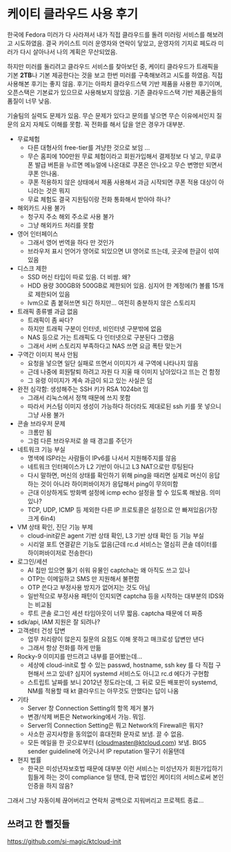# 케이티 클라우드 사용 후기
한국에 Fedora 미러가 다 사라져서 내가 직접 클라우드를 돌려 미러링 서비스를 해보려고 시도하였음.
결국 카이스트 미러 운영자와 연락이 닿았고, 운영자의 기지로 페도라 미러가 다시 살아나서 나의 계획은
무산되었음.

하지만 미러를 돌리려고 클라우드 서비스를 찾아보던 중, 케이티 클라우드가 트래픽을 기본 **2TB**나
기본 제공한다는 것을 보고 한번 미러를 구축해보려고 시도를 하였음. 직접 사용해본 후기는 좋지 않음.
후기는 아파치 클라우드스택 기반 제품을 사용한 후기이며, 오픈스택은 기본료가 있으므로 사용해보지
않았음. 기존 클라우드스택 기반 제품군들의 품질이 너무 낮음.

기술팀의 실력도 문제가 있음. 무슨 문제가 있다고 문의를 넣으면 무슨 이유에서인지 질문의 요지 자체도
이해를 못함. 꼭 전화를 해서 답을 얻은 경우가 대부분.

- 무료체험
  - 다른 대형사의 free-tier를 겨냥한 것으로 보임 ...
  - 무슨 홈피에 100만원 무료 체험이라고 회원가입해서 결제정보 다 넣고, 무료쿠폰 발급 버튼을 누르면
    메뉴얼에 나온대로 쿠폰은 안나오고 무슨 변명만 되면서 쿠폰 안나옴.
  - 쿠폰 적용하지 않은 상태에서 제품 사용해서 과금 시작되면 쿠폰 적용 대상이 아니라는 것은 뭐지
  - 무료 체험도 결국 지원팀이랑 전화 통화해서 받아야 하나?
- 해외카드 사용 불가
  - 청구지 주소 해외 주소로 사용 불가
  - 그냥 해외카드 처리를 못함
- 영어 인터페이스
  - 그래서 영어 번역을 하다 만 것인가
  - 브라우저 표시 언어가 영어로 되있으면 UI 영어로 뜨는데, 곳곳에 한글이 섞여있음
- 디스크 제한
  - SSD 머신 타입이 따로 있음. 더 비쌈. 왜?
  - HDD 용량 300GB와 500GB로 제한되어 있음. 심지어 한 계정에(?) 볼륨 15개로 제한되어 있음
  - lvm으로 좀 붙혀쓰면 되긴 하지만... 여전히 충분하지 않은 스토리지
- 트래픽 종류별 과금 없음
  - 트래픽이 좀 싸다?
  - 하지만 트래픽 구분이 인터넷, 비인터넷 구분밖에 없음
  - NAS 등으로 가는 트래픽도 다 인터넷으로 구분된다 그랬음
  - 그래서 서버 스토리지 부족하다고 NAS 쓰면 요금 폭탄 맞는거
- 구역간 이미지 복사 안됨
  - 요청을 넣으면 일단 실패로 뜨면서 이미지가 새 구역에 나타나지 않음
  - 근데 나중에 회원탈퇴 하려고 자원 다 지울 때 이미지 남아있다고 뜨는 건 함정
  - 그 유령 이미지가 계속 과금이 되고 있는 사실은 덤
- 완전 심각함: 생성해주는 SSH 키가 RSA 1024bit 임
  - 그래서 리눅스에서 정책 때문에 쓰지 못함
  - 따라서 커스텀 이미지 생성이 가능하다 하더라도 제대로된 ssh 키를 못 넣으니 그냥 사용 불가
- 콘솔 브라우저 문제
  - 크롬만 됨
  - 그럼 다른 브라우저로 쓸 때 경고를 주던가
- 네트워크 기능 부실
  - 명색에 ISP라는 사람들이 IPv6를 나서서 지원해주지를 않음
  - 네트워크 인터페이스가 L2 기반이 아니고 L3 NAT으로만 루팅된다
  - 다시 말하면, 머신의 상태를 확인하기 위해 ping을 때리면 실제로 머신이 응답하는 것이 아니라
    하이퍼바이저가 응답해서 ping이 무의미함
  - 근대 이상하게도 방화벽 설정에 icmp echo 설정을 할 수 있도록 해놨음. 의미 있나?
  - TCP, UDP, ICMP 등 제외한 다른 IP 프로토콜은 설정으로 안 빠져있음(가장 크게 6in4)
- VM 상태 확인, 진단 기능 부제
  - cloud-init같은 agent 기반 상태 확인, L3 기반 상태 확인 등 기능 부실
  - 시리얼 포트 연결같은 기능도 없음(근데 rc.d 서비스는 열심히 콘솔 데이터를 하이퍼바이저로
    전송한다)
- 로그인/세션
  - AI 칩만 있으면 뚫기 쉬워 유물인 captcha는 왜 아직도 쓰고 있나
  - OTP는 이메일하고 SMS 만 지원해서 불편함
  - OTP 쓴다고 부정사용 방지가 없어지는 것도 아님
  - 일반적으로 부정사용 패턴이 인지되면 captcha 등을 시작하는 대부분의 IDS와는 비교됨
  - 루트 콘솔 로그인 세션 타임아웃이 너무 짧음. captcha 때문에 더 짜증
- sdk/api, IAM 지원은 잘 되려나?
- 고객센터 건성 답변
  - 업무 처리량이 많은지 질문의 요점도 이해 못하고 매크로성 답변만 낸다
  - 그래서 항상 전화를 하게 만듦
- Rocky-9 이미지를 만드려고 내부를 뜯어봤는데...
  - 세상에 cloud-init로 할 수 있는 passwd, hostname, ssh key 를 다 직접 구현해서 쓰고
    있네? 심지어 systemd 서비스도 아니고 rc.d 에다가 구현함
  - 스트립트 날짜를 보니 2012년 정도라는데, 그 뒤로 모든 배포판이 systemd, NM를 적용할 때
    kt 클라우드는 아무것도 안했다는 답이 나옴
- 기타
  - Server 창 Connection Setting의 항목 제거 불가
  - 변경/삭제 버튼은 Networking에서 가능. 뭐임.
  - Server의 Connection Setting은 뭐고 Network의 Firewall은 뭐지?
  - 사소한 공지사항을 동의없이 휴대전화 문자로 보냄. 끌 수 없음.
  - 모든 메일을 한 곳으로부터 (cloudmaster@ktcloud.com) 보냄. BIG5 sender guideline에
    어긋나서 IP reputation 떨구기 쉬울탠데
- 현지 법률
  - 한국은 미성년자보호법 때문에 대부분 이런 서비스는 미성년자가 회원가입하기 힘들게 하는 것이
    compliance 일 탠데, 한국 법인인 케이티의 서비스로써 본인인증을 하지 않음?

그래서 그냥 자동이체 끊어버리고 연락처 공백으로 지워버리고 프로젝트 종료...

## 쓰려고 한 뻘짓들
https://github.com/si-magic/ktcloud-init
